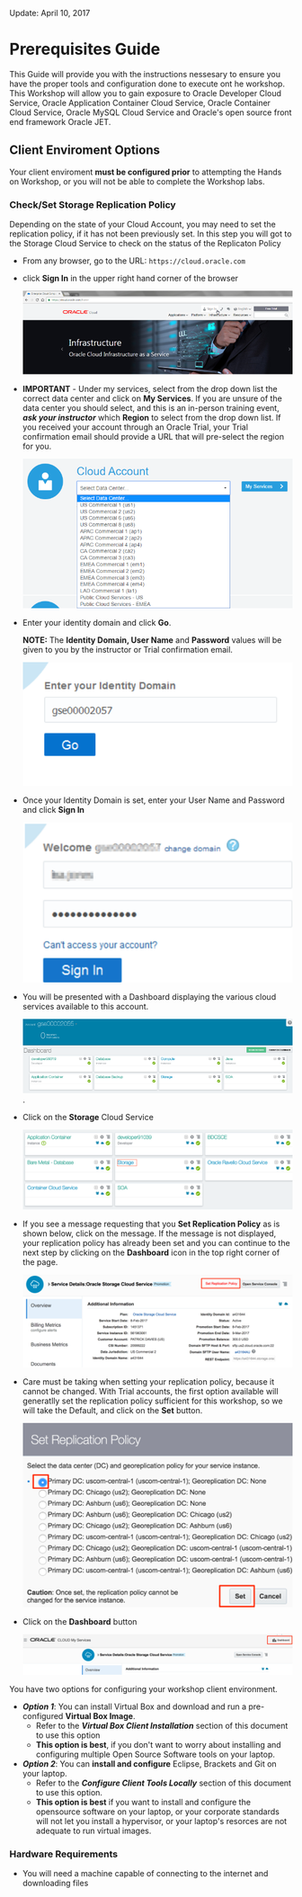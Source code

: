 Update: April 10, 2017

# Prerequisites Guide

This Guide will provide you with the instructions nessesary to ensure you have the proper tools and configuration done to execute ont he workshop. This Workshop will allow you to gain exposure to Oracle Developer Cloud Service, Oracle Application Container Cloud Service, Oracle Container Cloud Service, Oracle MySQL Cloud Service and Oracle's open source front end framework Oracle JET.

## Client Enviroment Options

Your client enviroment **must be configured prior** to attempting the Hands on Workshop, or you will not be able to complete the Workshop labs.

### Check/Set Storage Replication Policy
Depending on the state of your Cloud Account, you may need to set the replication policy, if it has not been previously set. In this step you will got to the Storage Cloud Service to check on the status of the Replicaton Policy

- From any browser, go to the URL:
    `https://cloud.oracle.com`

- click **Sign In** in the upper right hand corner of the browser

    ![](images/100/Picture100-1.png)

- **IMPORTANT** - Under my services, select from the drop down list the correct data center and click on **My Services**. If you are unsure of the data center you should select, and this is an in-person training event, ***ask your instructor*** which **Region** to select from the drop down list. If you received your account through an Oracle Trial, your Trial confirmation email should provide a URL that will pre-select the region for you.

    ![](images/100/Picture100-2.png)

- Enter your identity domain and click **Go**.

    **NOTE:** The **Identity Domain, User Name** and **Password** values will be given to you by the instructor or Trial confirmation email.

    ![](images/100/Picture100-3.png)

- Once your Identity Domain is set, enter your User Name and Password and click **Sign In**


    ![](images/100/Picture100-3.5.png)

- You will be presented with a Dashboard displaying the various cloud services available to this account.

    ![](images/100/Picture100-4.png). 

- Click on the **Storage** Cloud Service

    ![](images/100/Picture-01.png)

- If you see a message requesting that you **Set Replication Policy** as is shown below, click on the message. If the message is not displayed, your replication policy has already been set and you can continue to the next step by clicking on the **Dashboard** icon in the top right corner of the page.

    ![](images/100/Picture-02.png)

- Care must be taking when setting your replication policy, because it cannot be changed. With Trial accounts, the first option available will generatlly set the replication policy sufficient for this workshop, so we will take the Default, and click on the **Set** button. 

    ![](images/100/Picture-03.png)

- Click on the **Dashboard** button

    ![](images/100/Picture-04.png)

You have two options for configuring your workshop client environment. 

- ***Option 1***: You can install Virtual Box and download and run a pre-configured **Virtual Box Image**. 
    - Refer to the ***Virtual Box Client Installation*** section of this document to use this option
    - **This option is best**, if you don't want to worry about installing and configuring multiple Open Source Software tools on your laptop. 
- ***Option 2***: You can **install and configure** Eclipse, Brackets and Git on your laptop.
    - Refer to the ***Configure Client Tools Locally*** section of this document to use this option.
    - **This option is best** if you want to install and configure the opensource software on your laptop, or your corporate standards will not let you install a hypervisor, or your laptop's resorces are not adequate to run virtual images. 

### Hardware Requirements

- You will need a machine capable of connecting to the internet and downloading files
